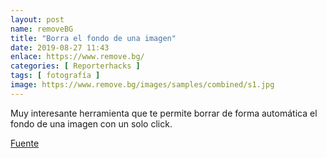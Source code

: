 ```yaml
---
layout: post
name: removeBG
title: "Borra el fondo de una imagen"
date: 2019-08-27 11:43
enlace: https://www.remove.bg/
categories: [ Reporterhacks ]
tags: [ fotografía ]
image: https://www.remove.bg/images/samples/combined/s1.jpg
---
```

Muy interesante herramienta que te permite borrar de forma automática el fondo de una imagen con un solo click.

[Fuente](https://www.remove.bg/?ref=producthunt)

